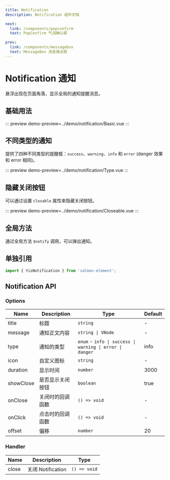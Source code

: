 ```yaml
---
title: Notification
description: Notification 组件文档

next:
  link: /components/popconfirm
  text: PopConfirm 气泡确认框

prev:
  link: /components/messagebox
  text: MessageBox 消息弹出框
---
```


# Notification 通知

悬浮出现在页面角落，显示全局的通知提醒消息。

## 基础用法

::: preview
demo-preview=../demo/notification/Basic.vue
:::

## 不同类型的通知

提供了四种不同类型的提醒框：`success`、`warning`、`info` 和 `error` (danger 效果和 error 相同)。

::: preview
demo-preview=../demo/notification/Type.vue
:::

## 隐藏关闭按钮

可以通过设置 `closable` 属性来隐藏关闭按钮。

::: preview
demo-preview=../demo/notification/Closeable.vue
:::

## 全局方法

通过全局方法 `$notify` 调用，可以弹出通知。

## 单独引用

```typescript
import { YisNotification } from 'salmon-element';
```

## Notification API

### Options

| Name      | Description      | Type                                                     | Default |
| --------- | ---------------- | -------------------------------------------------------- | ------- |
| title     | 标题             | `string`                                                 | -       |
| message   | 通知正文内容     | `string \| VNode`                                        | -       |
| type      | 通知的类型       | `enum` - `info \| success \| warning \| error \| danger` | info    |
| icon      | 自定义图标       | `string`                                                 | -       |
| duration  | 显示时间         | `number`                                                 | 3000    |
| showClose | 是否显示关闭按钮 | `boolean`                                                | true    |
| onClose   | 关闭时的回调函数 | `() => void`                                             | -       |
| onClick   | 点击时的回调函数 | `() => void`                                             | -       |
| offset    | 偏移             | `number`                                                 | 20      |

### Handler

| Name  | Description       | Type         |
| ----- | ----------------- | ------------ |
| close | 关闭 Notification | `() => void` |
